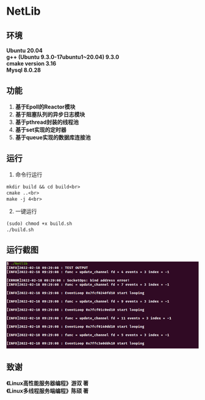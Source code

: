 # NetLib

## 环境
<b> Ubuntu 20.04</b>  
<b>g++ (Ubuntu 9.3.0-17ubuntu1~20.04) 9.3.0</b>  
<b>cmake version 3.16</b>  
<b>Mysql 8.0.28</b>  

## 功能
1. <b>基于Epoll的Reactor模块</b>  
2. <b>基于阻塞队列的异步日志模块</b>  
3. <b>基于pthread封装的线程池</b>  
4. <b>基于set实现的定时器</b>
5. <b>基于queue实现的数据库连接池</b>

## 运行
1. 命令行运行

```
mkdir build && cd build<br>
cmake ..<br>
make -j 4<br>
```

2. 一键运行

```
(sudo) chmod +x build.sh
./build.sh
```

## 运行截图
![avatar](./Asset/res_screenshots.png)  

## 致谢
<b>《Linux高性能服务器编程》游双 著</b>  
<b>《Linux多线程服务端编程》陈硕 著</b>  
